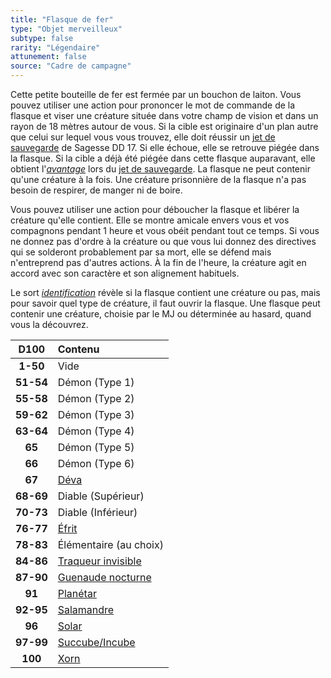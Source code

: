 ```yaml
---
title: "Flasque de fer"
type: "Objet merveilleux"
subtype: false
rarity: "Légendaire"
attunement: false
source: "Cadre de campagne"
---
```

Cette petite bouteille de fer est fermée par un bouchon de laiton. Vous pouvez utiliser une action pour prononcer le mot de commande de la flasque et viser une créature située dans votre champ de vision et dans un rayon de 18 mètres autour de vous. Si la cible est originaire d'un plan autre que celui sur lequel vous vous trouvez, elle doit réussir un [jet de sauvegarde](/utiliser-les-caracteristiques/#jets-de-sauvegarde) de Sagesse DD 17. Si elle échoue, elle se retrouve piégée dans la flasque. Si la cible a déjà été piégée dans cette flasque auparavant, elle obtient l'[_avantage_](/utiliser-les-caracteristiques/#avantage-et-desavantage) lors du [jet de sauvegarde](/utiliser-les-caracteristiques/#jets-de-sauvegarde). La flasque ne peut contenir qu'une créature à la fois. Une créature prisonnière de la flasque n'a pas besoin de respirer, de manger ni de boire.

Vous pouvez utiliser une action pour déboucher la flasque et libérer la créature qu'elle contient. Elle se montre amicale envers vous et vos compagnons pendant 1 heure et vous obéit pendant tout ce temps. Si vous ne donnez pas d'ordre à la créature ou que vous lui donnez des directives qui se solderont probablement par sa mort, elle se défend mais n'entreprend pas d'autres actions. À la fin de l'heure, la créature agit en accord avec son caractère et son alignement habituels.

Le sort [_identification_](/grimoire/identification/) révèle si la flasque contient une créature ou pas, mais pour savoir quel type de créature, il faut ouvrir la flasque. Une flasque peut contenir une créature, choisie par le MJ ou déterminée au hasard, quand vous la découvrez.

|D100|Contenu|
|:-:|:-|
|**1-50**|Vide|
|**51-54**|Démon (Type 1)|
|**55-58**|Démon (Type 2)|
|**59-62**|Démon (Type 3)|
|**63-64**|Démon (Type 4)|
|**65**|Démon (Type 5)|
|**66**|Démon (Type 6)|
|**67**|[Déva](/bestiaire/deva/)|
|**68-69**|Diable (Supérieur)|
|**70-73**|Diable (Inférieur)|
|**76-77**|[Éfrit](/bestiaire/efrit/)|
|**78-83**|Élémentaire (au choix)|
|**84-86**|[Traqueur invisible](/bestiaire/traqueur-invisible/)|
|**87-90**|[Guenaude nocturne](/bestiaire/guenaude-nocturne/)|
|**91**|[Planétar](/bestiaire/planetar/)|
|**92-95**|[Salamandre](/bestiaire/salamandre/)|
|**96**|[Solar](/bestiaire/solar/)|
|**97-99**|[Succube/Incube](/bestiaire/succube-incube/)|
|**100**|[Xorn](/bestiaire/xorn/)|
